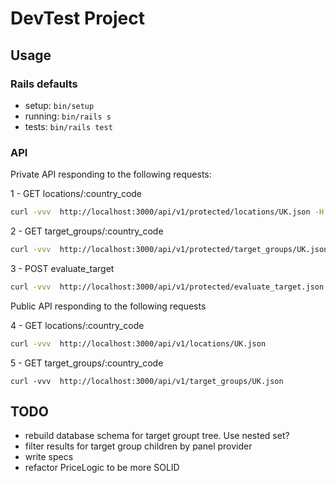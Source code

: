 # DevTest Project

## Usage

### Rails defaults

- setup: `bin/setup`
- running: `bin/rails s`
- tests: `bin/rails test`

### API

Private API responding to the following requests:

1 - GET locations/:country_code

```sh
curl -vvv  http://localhost:3000/api/v1/protected/locations/UK.json -H 'Authorization: Token token="ebe85a907656355d84073efd5a594b18"'
```

2 - GET target_groups/:country_code

```sh
curl -vvv  http://localhost:3000/api/v1/protected/target_groups/UK.json -H 'Authorization: Token token="ebe85a907656355d84073efd5a594b18"'
```

3 - POST evaluate_target

```sh
curl -vvv  http://localhost:3000/api/v1/protected/evaluate_target.json -d "country_code=PL&target_group_id=12&locations[][id]=123&locations[][panel_size]=200 }] }" -X POST -H 'Authorization: Token token="ebe85a907656355d84073efd5a594b18"'
```

Public API responding to the following requests

4 - GET locations/:country_code

```bash
curl -vvv  http://localhost:3000/api/v1/locations/UK.json
```

5 - GET target_groups/:country_code

```
curl -vvv  http://localhost:3000/api/v1/target_groups/UK.json
```

## TODO

- rebuild database schema for target groupt tree. Use nested set?
- filter results for target group children by panel provider
- write specs
- refactor PriceLogic to be more SOLID